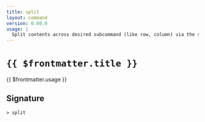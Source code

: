 ```yaml
---
title: split
layout: command
version: 0.60.0
usage: |
  Split contents across desired subcommand (like row, column) via the separator.
---
```


# `{{ $frontmatter.title }}`

<div style='white-space: pre-wrap;'>{{ $frontmatter.usage }}</div>

## Signature

`> split `
